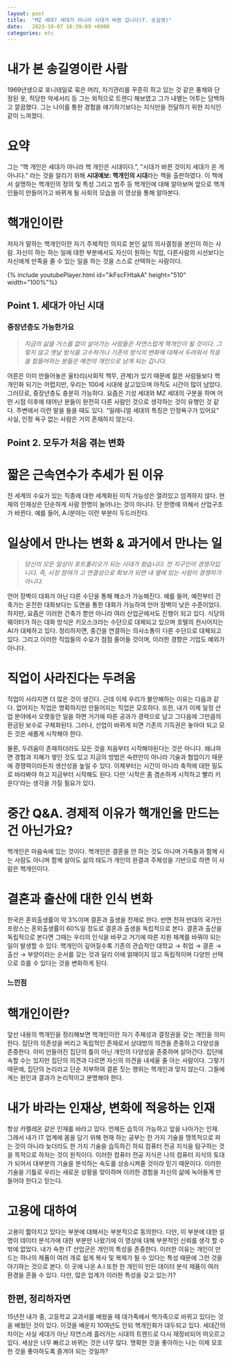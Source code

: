 ```yaml
---
layout: post
title:  "MZ 세대? 세대가 아니라 시대가 바뀐 겁니다(f. 송길영)"
date:   2023-10-07 16:39:09 +0900
categories: etc
---
```

# 내가 본 송길영이란 사람
1969년생으로 포니테일로 묶은 머리, 자기관리를 꾸준히 하고 있는 것 같은 풍채와 단정된 옷, 적당한 악세서리 등  그는 외적으로 트렌디 해보였고 그가 내뱉는 어투는 담백하고 깔끔했다. 그는 나이를 통한 경험을 얘기하기보다는 지식만을 전달하기 위한 지식인 같이 느껴졌다.

# 요약

그는 “핵 개인은 세대가 아니라 핵 개인은 시대이다.”, “시대가 바뀐 것이지 세대가 온 게 아니다.” 라는 것을 알리기 위해 **시대예보: 핵개인의 시대**라는 책을 출판하였다. 이 책에서 설명하는 핵개인의 정의 및 특성 그리고 범주 등 핵개인에 대해 알아보며 앞으로 핵개인들이 만들어가고 바뀌게 될 사회의 모습을 이 영상을 통해 알아본다.

# 핵개인이란

저자가 말하는 핵개인이란 자기 주체적인 의지로 본인 삶의 의사결정을 본인이 하는 사람. 자신이 하는 하는 일에 대한 부분에서도 자신이 원하는 직업, 다른사람의 시선보다는 자신에게 만족을 줄 수 있는 일을 하는 것을 스스로 선택하는 사람이다.

{% include youtubePlayer.html id="ikFscFHtakA" height="510" width="100%"%}

## Point 1. 세대가 아닌 시대

### 중장년층도 가능한가요

> *지금의 삶을 거스름 없이 살아가는 사람들은 자연스럽게 핵개인이 될 것이다. 그렇지 않고 옛날 방식을 고수하거나 기존의 방식의 변화에 대해서 두려워서 적응을 힘들어하는 분들은 예전의 개인으로 남게 되는 겁니다.*
> 

어른은 이미 만들어놓은 울타리(사회적 책무, 관계)가 있기 때문에 젊은 사람들보다 핵개인화 되기는 어렵지만, 우리는 100세 시대에 살고있으며 아직도 시간이 많이 남았다. 그러므로, 중장년층도 충분히 가능하다. 요즘은 기성 세대와 MZ 세대의 구분을 하며 어떤 시점 이후에 태어난 분들이 완전히 다른 사람인 것으로 생각하는 것이 유행인 것 같다. 주변에서 이런 말을 들을 때도 있다. “밀레니얼 세대의 특징은 인정욕구가 있어요” 사실, 인정 욕구 없는 사람은 거의 존재하지 않는다. 

## Point 2. 모두가 처음 겪는 변화

# 짧은 근속연수가 추세가 된 이유

전 세계의 수요가 있는 직종에 대한 세계화된 이직 가능성은 열려있고 엄격하지 않다. 현재의 인재상은 단순하게 사람 한명이 늘어나는 것이 아니다. 단 한명에 의해서 산업구조가 바뀐다. 예를 들어, A.I분야는 이런 부분이 두드러진다.

# 일상에서 만나는 변화 & 과거에서 만나는 일

> *당신의 모든 일상이 포트폴리오가 되는 시대가 왔습니다. 전 지구인이 경쟁자입니다. 즉, 시장 참여가 고 연결성으로 확보가 되면 내 옆에 있는 사람이 경쟁자가 아니다.*
> 

언어 장벽이 대화가 아닌 다른 수단을 통해 해소가 가능해진다. 예를 들어, 예전부터 건축가는 온전한 대화보다는 도면을 통한 대화가 가능하여 언어 장벽이 낮은 수준이었다. 하지만, 요즘은 이러한 건축가 뿐만 아니라 여러 산업군에서도 진행이 되고 있다. 식당의 웨이터가 하는 대화 방식은 키오스크라는 수단으로 대체되고 있으며 호텔의 컨시어지는 AI가 대체하고 있다. 정리하자면, 중간을 연결하는 의사소통이 다른 수단으로 대체되고 있다. 그리고 이러한 직업들의 수요가 점점 줄어들 것이며, 이러한 경향은 기업도 예외가 아니다. 

# 직업이 사라진다는 두려움

직업이 사라지면 더 많은 것이 생긴다. 근데 이제 우리가 불안해하는 이유는 다음과 같다. 없어지는 직업은 명확하지만 만들어지는 직업은 모호하다. 또한, 내가 이제 일정 산업 분야에서 오랫동안 일을 하면 거기에 따른 공과가 경력으로 남고 그다음에 그만큼의 환금된 보수로 구체화된다. 그러나, 산업이 바뀌게 되면 기존의 기득권은 놓아야 되고 모든 것은 새롭게 시작해야 한다. 

물론, 두려움이 존재하더라도 모든 것을 처음부터 시작해야된다는 것은 아니다. 왜냐하면 경험과 지혜가 쌓인 것도 있고 지금의 방법은 숙련만이 아니라 기술과 협업이기 때문에 경쟁력이라든지 생산성을 높일 수 있다. 이제부터는 시간이 아니라 축적에 대한 밀도로 바라봐야 하고 지금부터 시작해도 된다. 다만 ‘시작은 좀 겸손하게 시작하고 빨리 키운다’라는 생각을 가질 필요가 있다. 

# 중간 Q&A. 경제적 이유가 핵개인을 만드는 건 아닌가요?

핵개인은 마음속에 있는 것이다. 핵개인은 결혼을 안 하는 것도 아니며 가족들과 함께 사는 사람도 아니며 함께 살아도 삶의 태도가 개인의 완결과 주체성을 기반으로 하면 이 사람은 핵개인이다. 

# 결혼과 출산에 대한 인식 변화

한국은 혼외출생률이 약 3%이며 결혼과 출생을 전제로 한다. 반면 전혀 반대의 국가인 프랑스는 혼외출생률이 60%일 정도로 결혼과 출생을 독립적으로 본다. 결혼과 출산을 독립적으로 본다면 그때는 우리의 인식을 바꾸고 거기에 따른 지원 체계를 바꿔야 되는 일이 발생할 수 있다. 핵개인이 깊어질수록 기존의 관습적인 대학교 → 취업 → 결혼 → 출산 → 부양이라는 순서를 갖는 것과 달리 이에 얽매이지 않고 독립적이며 다양한 선택으로 흐를 수 있다는 것을 변화하게 된다. 

### 느낀점

# 핵개인이란?

앞선 내용의 핵개인을 정리해보면 핵개인이란 자기 주체성과 결정권을 갖는 개인을 의미한다. 집단의 의존성을 버리고 독립적인 존재로서 상대방의 의견을 존중하고 다양성을 존중한다. 이미 만들어진 집단의 틀이 아닌 개인의 다양성을 존중하며 살아간다. 집단에 속할 수는 있지만 집단의 의견과 다르면 자신의 의견을 내세울 줄 아는 사람이다. 그렇기 때문에, 집단의 논리라고 단순 치부하여 결론 짓는 행위는 핵개인과 맞지 않는다. 그들에게는 원인과 결과가 논리적이고 분명해야 한다. 

# 내가 바라는 인재상, 변화에 적응하는 인재

항상 카멜레온 같은 인재를 바라고 있다. 언제든 습득이 가능하고 앞을 나아가는 인재. 그래서 내가 IT 업계에 몸을 담기 위해 현재 하는 공부는 한 가지 기술을 맹목적으로 파는 것이 아니라 늦더라도 한 가지 기술을 습득하긴 하되 컴퓨터 전공 지식을 탐구하는 것을 목적으로 하자는 것이 원칙이다. 이러한 컴퓨터 전공 지식은 나의 컴퓨터 지식의 토대가 되어서 대부분의 기술을 분석하는 속도를 상승시켜줄 것이라 믿기 때문이다. 이러한 기술을 기틀로 우리는 새로운 상황을 맞이하며 이러한 경험을 자신의 삶에 녹아들게 만들어야 한다고 믿는다. 

# 고용에 대하여

고용이 짧아지고 있다는 부분에 대해서는 부분적으로 동의한다. 다만, 이 부분에 대한 설명이 데이터 분석가에 대한 부분만 나왔기에 이 영상에 대해 부분적인 신뢰를 생각 할 수 밖에 없었다. 내가 속한 IT 산업군은 개인의 특성을 존중한다. 이러한 이유는 개인이 만드는 하나의 제품이 여러 개로 쉽게 복사 및 복제가 될 수 있다는 특성 때문에 그런 것을 야기하는 것으로 본다. 이 곳에 나온 A.I 또한 한 개인이 만든 데이터 분석 제품이 여러 환경을 흔들 수 있다. 다만, 많은 업계가 이러한 특성을 갖고 있는가? 

## 한편, 정리하자면

15년전 내가 중, 고등학교 교과서를 배웠을 때 대가족에서 핵가족으로 바뀌고 있다는 것을 배웠던 것이 있다. 이것을 배운지 10여년도 안되 핵개인화가 대두되고 있다. 세대간의 차이는 사실 세대가 아닌 자연스레 흘러가는 시대의 트렌드로 다시 재정비되어 떠오르고 있다. 세상은 너무 빠르고 바뀌는 것은 너무 많다. 명확한 것을 좋아하는 나는 이제 모호한 것을 좋아하도록 즐겨야 되는 것일까?